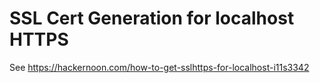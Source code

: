# SSL Cert Generation for localhost HTTPS

See https://hackernoon.com/how-to-get-sslhttps-for-localhost-i11s3342
